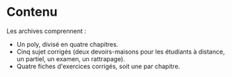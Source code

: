 # Contenu

Les archives comprennent :
- Un poly, divisé en quatre chapitres.
- Cinq sujet corrigés (deux devoirs-maisons pour les étudiants à distance, un
  partiel, un examen, un rattrapage).
- Quatre fiches d'exercices corrigés, soit une par chapitre.
